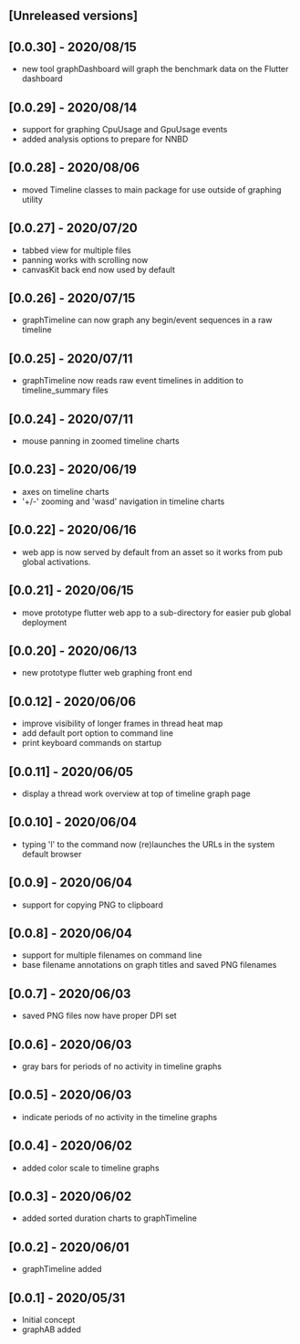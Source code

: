## [Unreleased versions]

## [0.0.30] - 2020/08/15

* new tool graphDashboard will graph the benchmark data on the Flutter dashboard

## [0.0.29] - 2020/08/14

* support for graphing CpuUsage and GpuUsage events
* added analysis options to prepare for NNBD

## [0.0.28] - 2020/08/06

* moved Timeline classes to main package for use outside of graphing utility

## [0.0.27] - 2020/07/20

* tabbed view for multiple files
* panning works with scrolling now
* canvasKit back end now used by default

## [0.0.26] - 2020/07/15

* graphTimeline can now graph any begin/event sequences in a raw timeline

## [0.0.25] - 2020/07/11

* graphTimeline now reads raw event timelines in addition to timeline_summary files

## [0.0.24] - 2020/07/11

* mouse panning in zoomed timeline charts

## [0.0.23] - 2020/06/19

* axes on timeline charts
* '+/-' zooming and 'wasd' navigation in timeline charts

## [0.0.22] - 2020/06/16

* web app is now served by default from an asset so it works from pub global activations.

## [0.0.21] - 2020/06/15

* move prototype flutter web app to a sub-directory for easier pub global deployment

## [0.0.20] - 2020/06/13

* new prototype flutter web graphing front end

## [0.0.12] - 2020/06/06

* improve visibility of longer frames in thread heat map
* add default port option to command line
* print keyboard commands on startup

## [0.0.11] - 2020/06/05

* display a thread work overview at top of timeline graph page

## [0.0.10] - 2020/06/04

* typing 'l' to the command now (re)launches the URLs in the system default browser

## [0.0.9] - 2020/06/04

* support for copying PNG to clipboard

## [0.0.8] - 2020/06/04

* support for multiple filenames on command line
* base filename annotations on graph titles and saved PNG filenames

## [0.0.7] - 2020/06/03

* saved PNG files now have proper DPI set

## [0.0.6] - 2020/06/03

* gray bars for periods of no activity in timeline graphs

## [0.0.5] - 2020/06/03

* indicate periods of no activity in the timeline graphs

## [0.0.4] - 2020/06/02

* added color scale to timeline graphs

## [0.0.3] - 2020/06/02

* added sorted duration charts to graphTimeline

## [0.0.2] - 2020/06/01

* graphTimeline added

## [0.0.1] - 2020/05/31

* Initial concept
* graphAB added
